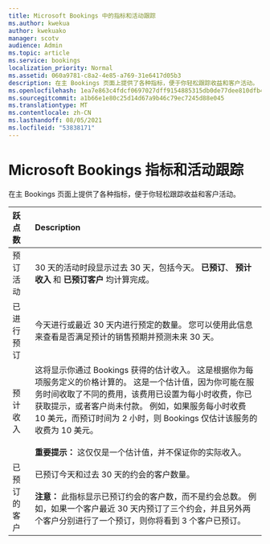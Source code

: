 ```yaml
---
title: Microsoft Bookings 中的指标和活动跟踪
ms.author: kwekua
author: kwekuako
manager: scotv
audience: Admin
ms.topic: article
ms.service: bookings
localization_priority: Normal
ms.assetid: 060a9781-c8a2-4e85-a769-31e6417d05b3
description: 在主 Bookings 页面上提供了各种指标，便于你轻松跟踪收益和客户活动。
ms.openlocfilehash: 1ea7e863c4fdcf0697027dff9154885315db0de77dee810dfb485ff8bb4ed267
ms.sourcegitcommit: a1b66e1e80c25d14d67a9b46c79ec7245d88e045
ms.translationtype: MT
ms.contentlocale: zh-CN
ms.lasthandoff: 08/05/2021
ms.locfileid: "53838171"
---
```

# <a name="microsoft-bookings-metrics-and-activity-tracking"></a>Microsoft Bookings 指标和活动跟踪

在主 Bookings 页面上提供了各种指标，便于你轻松跟踪收益和客户活动。

| 跃点数 | Description |
|:---|:---|
| 预订活动 | 30 天的活动时段显示过去 30 天，包括今天。 **已预订**、 **预计收入** 和 **已预订客户** 均计算完成。 |
| 已进行预订 | 今天进行或最近 30 天内进行预定的数量。 您可以使用此信息来查看是否满足预计的销售预期并预测未来 30 天。 |
| 预计收入 | 这将显示你通过 Bookings 获得的估计收入。 这是根据你为每项服务定义的价格计算的。 这是一个估计值，因为你可能在服务时间收取了不同的费用，该费用已设置为每小时收费，你已获取提示，或者客户尚未付款。 例如，如果服务每小时收费 10 美元，而预订时间为 2 小时，则 Bookings 仅估计该服务的收费为 10 美元。<br/><br/>**重要提示：** 这仅仅是一个估计值，并不保证你的实际收入。 |
| 已预订的客户 | 已预订今天和过去 30 天的约会的客户数量。<br/><br/>**注意：** 此指标显示已预订约会的客户数，而不是约会总数。 例如，如果一个客户最近 30 天内预订了三个约会，并且另外两个客户分别进行了一个预订，则你将看到 3 个客户已预订。 |
